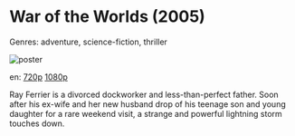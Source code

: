 # War of the Worlds (2005)

Genres: adventure, science-fiction, thriller

![poster](http://image.tmdb.org/t/p/w500/xXMM9KY2eq1SDOQif9zO91YOBA8.jpg)

en:
  [720p](magnet:?xt=urn:btih:81666A3D419111F5D2F5EA3C70ADA61F6036A45E&tr=udp://glotorrents.pw:6969/announce&tr=udp://tracker.opentrackr.org:1337/announce&tr=udp://torrent.gresille.org:80/announce&tr=udp://tracker.openbittorrent.com:80&tr=udp://tracker.coppersurfer.tk:6969&tr=udp://tracker.leechers-paradise.org:6969&tr=udp://p4p.arenabg.ch:1337&tr=udp://tracker.internetwarriors.net:1337)
  [1080p](magnet:?xt=urn:btih:961CBA21168BB8B7BB5C34F0C65DFDDCA0CF1D6D&tr=udp://glotorrents.pw:6969/announce&tr=udp://tracker.opentrackr.org:1337/announce&tr=udp://torrent.gresille.org:80/announce&tr=udp://tracker.openbittorrent.com:80&tr=udp://tracker.coppersurfer.tk:6969&tr=udp://tracker.leechers-paradise.org:6969&tr=udp://p4p.arenabg.ch:1337&tr=udp://tracker.internetwarriors.net:1337)
  


Ray Ferrier is a divorced dockworker and less-than-perfect father. Soon after his ex-wife and her new husband drop of his teenage son and young daughter for a rare weekend visit, a strange and powerful lightning storm touches down.